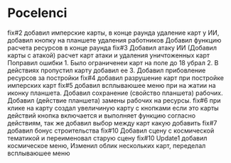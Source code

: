 # Pocelenci
fix#2 добавил имперские карты,  в конце раунда удаление карт у ИИ, добавил кнопку на планшете удаления работников
Добавил функцию расчета ресурсов в конце раунда
fix#3 Добавил атаку ИИ (Добавил карты с атакой) расчет карт атаки и удаления уничтоженных карт 
Поправил ошибки 1. Было ограниченеи карт на поле до 18 убрал
                2. В действиях пропустил карту добавил ее
                3. Добавил прибовление ресурсов за постройки
fix#4 добавил разрушение карт при постройке имперских карт
fix#5 добавил всплываюшее меню при на жатии на иконку планшета. Добавил сохранение (свойство планшета) рабочих. Добавил (действие планшета) замены рабочих на ресурсы.
fix#6 при клике на карту создал увеличиную карту с кнопками если это карты действий  кнопка включается и выполняет функцию согласно действиям, так же добавил выбор между карт какую добавить
fix#7 добавил бонус строительства
fix#10 Добавил сцену с космической тематикой и переименовал старую сцену 
         fix#10 Update1 добавил космическое меню, Изменил облик нескольких карт, переделал всплываюшее меню
